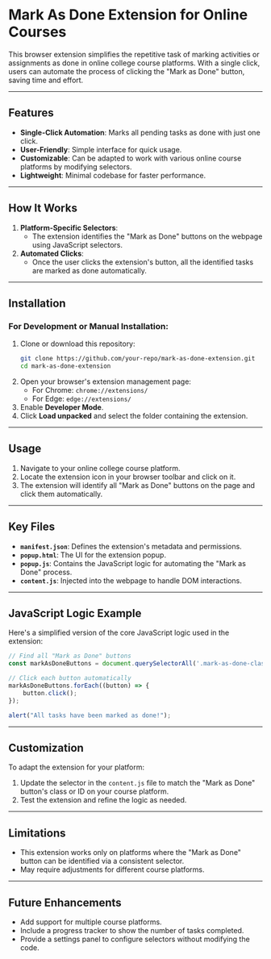# Mark As Done Extension for Online Courses

This browser extension simplifies the repetitive task of marking activities or assignments as done in online college course platforms. With a single click, users can automate the process of clicking the "Mark as Done" button, saving time and effort.

---

## Features

- **Single-Click Automation**: Marks all pending tasks as done with just one click.
- **User-Friendly**: Simple interface for quick usage.
- **Customizable**: Can be adapted to work with various online course platforms by modifying selectors.
- **Lightweight**: Minimal codebase for faster performance.

---

## How It Works

1. **Platform-Specific Selectors**:
   - The extension identifies the "Mark as Done" buttons on the webpage using JavaScript selectors.
2. **Automated Clicks**:
   - Once the user clicks the extension's button, all the identified tasks are marked as done automatically.

---

## Installation

### For Development or Manual Installation:
1. Clone or download this repository:
   ```bash
   git clone https://github.com/your-repo/mark-as-done-extension.git
   cd mark-as-done-extension
   ```
2. Open your browser's extension management page:
   - For Chrome: `chrome://extensions/`
   - For Edge: `edge://extensions/`
3. Enable **Developer Mode**.
4. Click **Load unpacked** and select the folder containing the extension.

---

## Usage

1. Navigate to your online college course platform.
2. Locate the extension icon in your browser toolbar and click on it.
3. The extension will identify all "Mark as Done" buttons on the page and click them automatically.


---

## Key Files

- **`manifest.json`**: Defines the extension's metadata and permissions.
- **`popup.html`**: The UI for the extension popup.
- **`popup.js`**: Contains the JavaScript logic for automating the "Mark as Done" process.
- **`content.js`**: Injected into the webpage to handle DOM interactions.

---

## JavaScript Logic Example

Here's a simplified version of the core JavaScript logic used in the extension:

```javascript
// Find all "Mark as Done" buttons
const markAsDoneButtons = document.querySelectorAll('.mark-as-done-class'); // Update with the actual class/selector

// Click each button automatically
markAsDoneButtons.forEach((button) => {
    button.click();
});

alert("All tasks have been marked as done!");
```

---

## Customization

To adapt the extension for your platform:
1. Update the selector in the `content.js` file to match the "Mark as Done" button's class or ID on your course platform.
2. Test the extension and refine the logic as needed.

---

## Limitations

- This extension works only on platforms where the "Mark as Done" button can be identified via a consistent selector.
- May require adjustments for different course platforms.

---



## Future Enhancements

- Add support for multiple course platforms.
- Include a progress tracker to show the number of tasks completed.
- Provide a settings panel to configure selectors without modifying the code.



